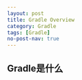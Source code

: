 ```yaml
---
layout: post
title: Gradle Overview
category: Gradle
tags: [Gradle]
no-post-nav: true
---
```


## Gradle是什么
